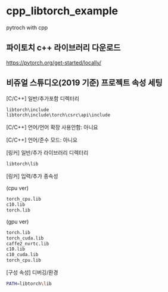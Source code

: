 # cpp_libtorch_example
pytroch with cpp

## 파이토치 c++ 라이브러리 다운로드
https://pytorch.org/get-started/locally/

## 비쥬얼 스튜디오(2019 기준) 프로젝트 속성 세팅
[C/C++] 일반/추가포함 디렉터리
```sh
libtorch\include
libtorch\include\torch\csrc\api\include
```
[C/C++] 언어/언어 확장 사용안함: 아니요

[C/C++] 언어/준수 모드: 아니요

[링커] 일반/추가 라이브러리 디렉터리
```sh
libtorch\lib
```
[링커] 입력/추가 종속성

(cpu ver)
```sh
torch_cpu.lib
c10.lib
torch.lib
```
(gpu ver)
```sh
torch.lib
torch_cuda.lib
caffe2_nvrtc.lib
c10.lib
c10_cuda.lib
torch_cpu.lib
```
[구성 속성] 디버깅/환경
```sh
PATH=libtorch\lib
```
